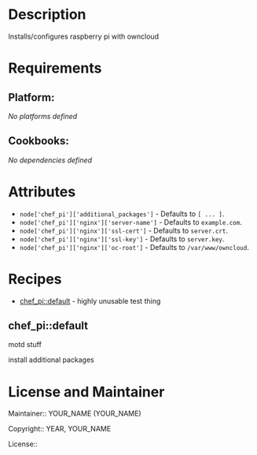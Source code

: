 # Description

Installs/configures raspberry pi with owncloud

# Requirements

## Platform:

*No platforms defined*

## Cookbooks:

*No dependencies defined*

# Attributes

* `node['chef_pi']['additional_packages']` -  Defaults to `[ ... ]`.
* `node['chef_pi']['nginx']['server-name']` -  Defaults to `example.com`.
* `node['chef_pi']['nginx']['ssl-cert']` -  Defaults to `server.crt`.
* `node['chef_pi']['nginx']['ssl-key']` -  Defaults to `server.key`.
* `node['chef_pi']['nginx']['oc-root']` -  Defaults to `/var/www/owncloud`.

# Recipes

* [chef_pi::default](#chef_pidefault) - highly unusable test thing

## chef_pi::default

motd stuff

install additional packages

# License and Maintainer

Maintainer:: YOUR_NAME (YOUR_NAME)

Copyright:: YEAR, YOUR_NAME

License::
